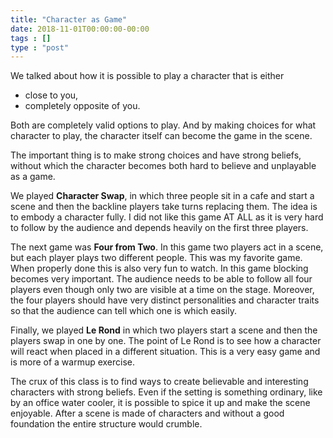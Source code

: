 ```yaml
---
title: "Character as Game"
date: 2018-11-01T00:00:00-00:00
tags : []
type : "post"
---
```


We talked about how it is possible to play a character that is either 

* close to you,
* completely opposite of you.

Both are completely valid options to play. And by making choices for what character to play, the character itself can become the game in the scene.

The important thing is to make strong choices and have strong beliefs, without which the character becomes both hard to believe and unplayable as a game.

We played **Character Swap**, in which three people sit in a cafe and start a scene and then the backline players take turns replacing them. 
The idea is to embody a character fully. 
I did not like this game AT ALL as it is very hard to follow by the audience and depends heavily on the first three players.

The next game was **Four from Two**.
In this game two players act in a scene, but each player plays two different people. 
This was my favorite game.
When properly done this is also very fun to watch. 
In this game blocking becomes very important.
The audience needs to be able to follow all four players even though only two are visible at a time on the stage.
Moreover, the four players should have very distinct personalities and character traits so that the audience can tell which one is which easily.

Finally, we played **Le Rond** in which two players start a scene and then the players swap in one by one. 
The point of Le Rond is to see how a character will react when placed in a different situation.
This is a very easy game and is more of a warmup exercise.

The crux of this class is to find ways to create believable and interesting characters with strong beliefs.
Even if the setting is something ordinary, like by an office water cooler, it is possible to spice it up and make the scene enjoyable. After a scene is made of characters and without a good foundation the entire structure would crumble. 



 
